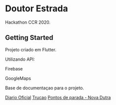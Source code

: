 # Doutor Estrada

Hackathon CCR 2020.

## Getting Started

Projeto criado em Flutter.

Utilizando API:

Firebase

GoogleMaps


Base de documentaçao para o projeto.

[Diario Oficial](http://www.in.gov.br/web/dou/-/portaria-n-594-de-2-de-marco-de-2020-245732871)
[Trucao](https://trucao.com.br/)
[Pontos de parada - Nova Dutra](http://www.novadutra.com.br/resources/files/news/5e5218cfa92b49a08b9d4e124a7e442c_ponto-de-parada-para-caminhoneiros-15-04-2020.pdf)

